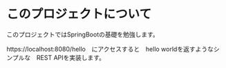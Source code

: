 # このプロジェクトについて

このプロジェクトではSpringBootの基礎を勉強します。

https://localhost:8080/hello　にアクセスすると　hello worldを返すようなシンプルな　REST APIを実装します。
